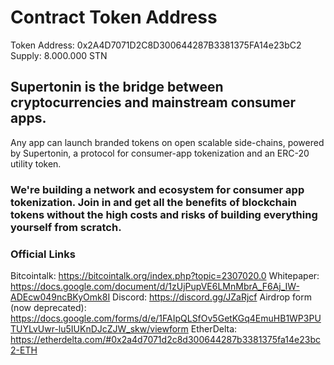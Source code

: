 # Contract Token Address
Token Address: 0x2A4D7071D2C8D300644287B3381375FA14e23bC2
Supply: 8.000.000 STN 


## Supertonin is the bridge between cryptocurrencies and mainstream consumer apps.
Any app can launch branded tokens on open scalable side-chains, powered by Supertonin, a protocol for consumer-app tokenization and an ERC-20 utility token.

### We're building a network and ecosystem for consumer app tokenization. Join in and get all the benefits of blockchain tokens without the high costs and risks of building everything yourself from scratch.

### Official Links
Bitcointalk: https://bitcointalk.org/index.php?topic=2307020.0
Whitepaper: https://docs.google.com/document/d/1zUjPupVE6LMnMbrA_F6Aj_IW-ADEcw049ncBKyOmk8I
Discord: https://discord.gg/JZaRjcf
Airdrop form (now deprecated): https://docs.google.com/forms/d/e/1FAIpQLSfOv5GetKGq4EmuHB1WP3PUTUYLvUwr-lu5IUKnDJcZJW_skw/viewform
EtherDelta: https://etherdelta.com/#0x2a4d7071d2c8d300644287b3381375fa14e23bc2-ETH
